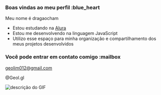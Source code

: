 ### Boas vindas ao meu perfil :blue_heart

Meu nome é dragaocham

- Estou estudando na [Alura](https://www.alura.com.br)
- Estou me desenvolvendo na linguagem JavaScript
- Utilizo esse espaço para minha organização e compartilhamento dos meus projetos desenvolvidos

### Você pode entrar em contato comigo :mailbox

geolim012@gmail.com

@Geol.gl

![descrição do GIF](https://media1.tenor.com/m/cTUIoT8MBCYAAAAC/joker.gif)
